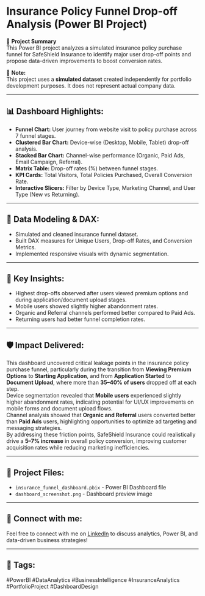 # Insurance Policy Funnel Drop-off Analysis (Power BI Project)

🚀 **Project Summary**  
This Power BI project analyzes a simulated insurance policy purchase funnel for SafeShield Insurance to identify major user drop-off points and propose data-driven improvements to boost conversion rates.

🔹 **Note:**  
This project uses a **simulated dataset** created independently for portfolio development purposes. It does not represent actual company data.

---

## 📊 Dashboard Highlights:
- **Funnel Chart:** User journey from website visit to policy purchase across 7 funnel stages.
- **Clustered Bar Chart:** Device-wise (Desktop, Mobile, Tablet) drop-off analysis.
- **Stacked Bar Chart:** Channel-wise performance (Organic, Paid Ads, Email Campaign, Referral).
- **Matrix Table:** Drop-off rates (%) between funnel stages.
- **KPI Cards:** Total Visitors, Total Policies Purchased, Overall Conversion Rate.
- **Interactive Slicers:** Filter by Device Type, Marketing Channel, and User Type (New vs Returning).

---

## 🧱 Data Modeling & DAX:
- Simulated and cleaned insurance funnel dataset.
- Built DAX measures for Unique Users, Drop-off Rates, and Conversion Metrics.
- Implemented responsive visuals with dynamic segmentation.

---

## 🧠 Key Insights:
- Highest drop-offs observed after users viewed premium options and during application/document upload stages.
- Mobile users showed slightly higher abandonment rates.
- Organic and Referral channels performed better compared to Paid Ads.
- Returning users had better funnel completion rates.

---

## 🛡️ Impact Delivered:
This dashboard uncovered critical leakage points in the insurance policy purchase funnel, particularly during the transition from **Viewing Premium Options** to **Starting Application**, and from **Application Started** to **Document Upload**, where more than **35–40% of users** dropped off at each step.  
Device segmentation revealed that **Mobile users** experienced slightly higher abandonment rates, indicating potential for UI/UX improvements on mobile forms and document upload flows.  
Channel analysis showed that **Organic and Referral** users converted better than **Paid Ads** users, highlighting opportunities to optimize ad targeting and messaging strategies.  
By addressing these friction points, SafeShield Insurance could realistically drive a **5–7% increase** in overall policy conversion, improving customer acquisition rates while reducing marketing inefficiencies.

---

## 📁 Project Files:
- `insurance_funnel_dashboard.pbix` - Power BI Dashboard file
- `dashboard_screenshot.png` - Dashboard preview image

---

## 📩 Connect with me:
Feel free to connect with me on [LinkedIn](https://www.linkedin.com/) to discuss analytics, Power BI, and data-driven business strategies!

---

## 🚀 Tags:
#PowerBI #DataAnalytics #BusinessIntelligence #InsuranceAnalytics #PortfolioProject #DashboardDesign
